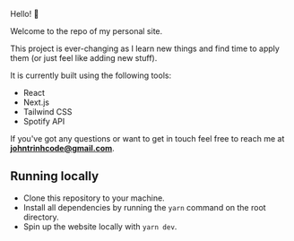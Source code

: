 Hello! 👋

Welcome to the repo of my personal site.

This project is ever-changing as I learn new things and find time to apply them (or just feel like adding new stuff).

It is currently built using the following tools:
- React
- Next.js
- Tailwind CSS
- Spotify API

If you've got any questions or want to get in touch feel free to reach me at **johntrinhcode@gmail.com**.

## Running locally
- Clone this repository to your machine.
- Install all dependencies by running the `yarn` command on the root directory.
- Spin up the website locally with `yarn dev`.
